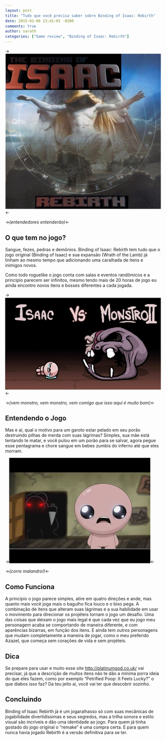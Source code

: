 ```yaml
---
layout: post
title: "Tudo que você precisa saber sobre Binding of Isaac: Rebirth"
date: 2015-01-06 13:41:01 -0200
comments: true
author: sarath
categories: ["Game review", "Binding of Isaac: Rebirth"]
---
```


->![alt Entendedores Entenderão](/images/2014-12-28-tudo-que-voce-precisa-saber-sobre-binding-of-isaac-rebirth/entendedores_entenderao.jpg "entendedores entenderão")<-

->_(entendedores entenderão)_<-

## O que tem no jogo?	

Sangue, fezes, pedras e demônios. Binding of Isaac: Rebirth tem tudo que o jogo original (Binding of Isaac) e sua expansão (Wrath of the Lamb) já tinham ao mesmo tempo que adicionando uma caralhada de itens e inimigos novos.
<!-- more -->
Como todo roguelike o jogo conta com salas e eventos randômicos e a principio parecem ser infinitos, mesmo tendo mais de 20 horas de jogo eu ainda encontro novos itens e bosses diferentes a cada jogada.

->![alt Vem Monstro](/images/2014-12-28-tudo-que-voce-precisa-saber-sobre-binding-of-isaac-rebirth/vem_monstro.jpg "Vem Monstro")<-

->_(vem monstro, vem monstro, vem comigo que isso aqui é muito bom)_<-

## Entendendo o Jogo

Mas e ai, qual o motivo para um garoto estar pelado em seu porão destruindo pilhas de merda com suas lágrimas? Simples, sua mãe está tentando te matar, e você pulou em um porão para se salvar, agora pegue esse pentagrama e chore sangue em bebes zumbis do inferno até que eles morram.

->![alt corre malandro](/images/2014-12-28-tudo-que-voce-precisa-saber-sobre-binding-of-isaac-rebirth/corre_malandro.jpg "corre malandro")<-

->_(corre malandro!)_<-

## Como Funciona

A principio o jogo parece simples, atire em quatro direções e ande, mas quanto mais você joga mais o bagulho fica louco e o bixo pega. A combinação de itens que alteram suas lágrimas e a sua habilidade em usar o movimento para direcionar os projéteis tornam o jogo um desafio. Uma das coisas que deixam o jogo mais legal é que cada vez que eu jogo meu personagem acaba se comportando de maneira diferente, e com aparências bizarras, em função dos itens.
E ainda tem outros personagens que mudam completamente a maneira de jogar, como o meu preferido Azazel, que começa sem corações de vida e sem projéteis.

## Dica

Se prepare para usar e muito esse site http://platinumgod.co.uk/ vai precisar, já que a descrição de muitos itens não te dão a mínima porra ideia do que eles fazem, como por exemplo “Petrified Poop: It Feels Lucky?” o que diabos isso faz? Da teu jeito ai, você vai ter que descobrir sozinho.

## Concluindo

Binding of Isaac Rebirth já é um jogaralhasso só com suas mecânicas de jogabilidade divertidíssimas e seus segredos, mas a trilha sonora e estilo visual são incríveis e dão uma identidade ao jogo.
Para quem já tinha gostado do jogo original o “remake” é uma compra certa. E para quem nunca havia jogado Rebirth é a versão definitiva para se ter.

